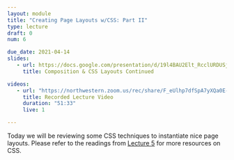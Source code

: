 ```yaml
---
layout: module
title: "Creating Page Layouts w/CSS: Part II"
type: lecture
draft: 0
num: 6

due_date: 2021-04-14
slides:
   - url: https://docs.google.com/presentation/d/19l4BAU2Elt_RcclURDUSjjVJ5-CxY9NOo4wEIPX-UlA/edit?usp=sharing
     title: Composition & CSS Layouts Continued

videos:
   - url: "https://northwestern.zoom.us/rec/share/F_eUlhp7dfSpA7yXQa0E-5pmgXtDHsbvjI7vS7JODdjG4rYFklelhZK9dvAqA2bz.su_BF5QUDQMvrC3f?startTime=1618433921000"
     title: Recorded Lecture Video
     duration: "51:33"
     live: 1

---
```


Today we will be reviewing some CSS techniques to instantiate nice page layouts. Please refer to the readings from [Lecture 5](lecture05) for more resources on CSS.
